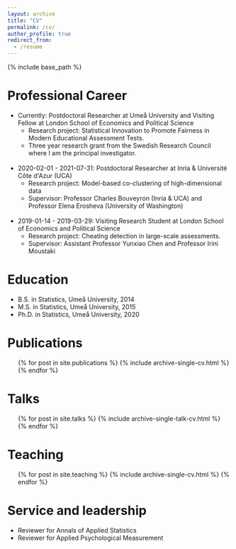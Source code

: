 ```yaml
---
layout: archive
title: "CV"
permalink: /cv/
author_profile: true
redirect_from:
  - /resume
---
```


{% include base_path %}

Professional Career
======
* Currently: Postdoctoral Researcher at Umeå University and Visiting Fellow at London School of Economics and Political Science
  * Research project: Statistical Innovation to Promote Fairness in Modern Educational Assessment Tests. 
  * Three year research grant from the Swedish Research Council where I am the principal investigator.
<br/><br/>
* 2020-02-01 - 2021-07-31: Postdoctoral Researcher at Inria & Université Côte d'Azur (UCA)
  * Research project: Model-based co-clustering of high-dimensional data 
  * Supervisor: Professor Charles Bouveyron (Inria & UCA) and Professor Elena Erosheva (University of Washington)
<br/><br/>
* 2019-01-14 - 2019-03-29: Visiting Research Student at London School of Economics and Political Science 
  * Research project: Cheating detection in large-scale assessments.  
  * Supervisor: Assistant Professor Yunxiao Chen and Professor Irini Moustaki
  
Education
======
* B.S. in Statistics, Umeå University, 2014
* M.S. in Statistics, Umeå University, 2015
* Ph.D. in Statistics, Umeå University, 2020

Publications
======
  <ul>{% for post in site.publications %}
    {% include archive-single-cv.html %}
  {% endfor %}</ul>
  
Talks
======
  <ul>{% for post in site.talks %}
    {% include archive-single-talk-cv.html %}
  {% endfor %}</ul>
  
Teaching
======
  <ul>{% for post in site.teaching %}
    {% include archive-single-cv.html %}
  {% endfor %}</ul>
  
Service and leadership
======
* Reviewer for Annals of Applied Statistics
* Reviewer for Applied Psychological Measurement
